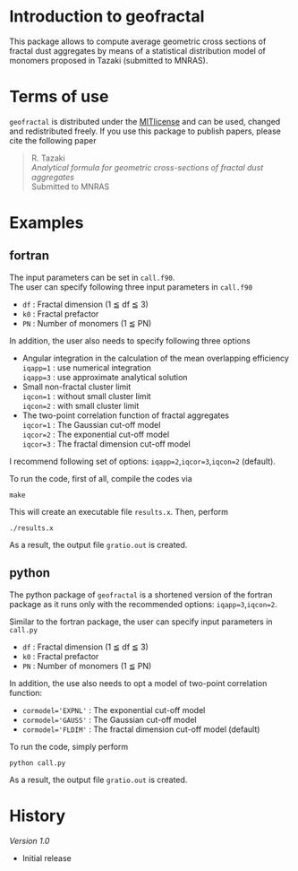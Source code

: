# Introduction to geofractal

This package allows to compute average geometric cross sections of fractal dust aggregates 
by means of a statistical distribution model of monomers proposed in Tazaki (submitted to MNRAS).  

# Terms of use

`geofractal` is distributed under the [MITlicense](https://opensource.org/licenses/MIT) and can be used, changed
and redistributed freely. If you use this package to publish papers, please cite the following paper

> R. Tazaki  
> *Analytical formula for geometric cross-sections of fractal dust aggregates*  
> Submitted to MNRAS  


# Examples 

## fortran 

The input parameters can be set in `call.f90`.  
The user can specify following three input parameters in `call.f90`
- `df` : Fractal dimension (1 ≦ df ≦ 3)
- `k0` : Fractal prefactor
- `PN` : Number of monomers (1 ≦ PN)

In addition, the user also needs to specify following three options

- Angular integration in the calculation of the mean overlapping efficiency  
	`iqapp=1` : use numerical integration  
	`iqapp=3` : use approximate analytical solution   
- Small non-fractal cluster limit  
	`iqcon=1` : without small cluster limit  
	`iqcon=2` : with small cluster limit  
- The two-point correlation function of fractal aggregates  
 	`iqcor=1` : The Gaussian cut-off model  
	`iqcor=2` : The exponential cut-off model  
	`iqcor=3` : The fractal dimension cut-off model  
	
I recommend following set of options: `iqapp=2`,`iqcor=3`,`iqcon=2` (default).  

To run the code, first of all, compile the codes via
```
make
```
This will create an executable file `results.x`. Then, perform
```
./results.x
```
As a result, the output file `gratio.out` is created. 

## python 

The python package of `geofractal` is a shortened version of the fortran package as it runs only with the recommended options: `iqapp=3`,`iqcon=2`.

Similar to the fortran package, the user can specify input parameters in `call.py`
- `df` : Fractal dimension (1 ≦ df ≦ 3)
- `k0` : Fractal prefactor
- `PN` : Number of monomers (1 ≦ PN)

In addition, the use also needs to opt a model of two-point correlation function:  
- `cormodel='EXPNL'` :  The exponential cut-off model  
- `cormodel='GAUSS'` :  The Gaussian cut-off model  
- `cormodel='FLDIM'` :  The fractal dimension cut-off model (default)

To run the code, simply perform
```
python call.py
```
As a result, the output file `gratio.out` is created. 


# History

*Version 1.0*
- Initial release
